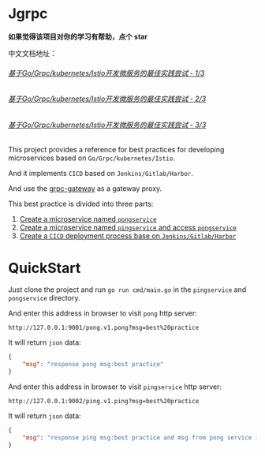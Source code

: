# Jgrpc

**如果觉得该项目对你的学习有帮助，点个 star**

中文文档地址：

###### [基于Go/Grpc/kubernetes/Istio开发微服务的最佳实践尝试 - 1/3](https://janrs.com/br6f "基于Go/Grpc/kubernetes/Istio开发微服务的最佳实践尝试 - 1/3")

###### [基于Go/Grpc/kubernetes/Istio开发微服务的最佳实践尝试 - 2/3](https://janrs.com/ugj7 "基于Go/Grpc/kubernetes/Istio开发微服务的最佳实践尝试 - 2/3")

###### [基于Go/Grpc/kubernetes/Istio开发微服务的最佳实践尝试 - 3/3](https://janrs.com/6rdh "基于Go/Grpc/kubernetes/Istio开发微服务的最佳实践尝试 - 3/3")

This project provides a reference for best practices for developing
microservices based on `Go/Grpc/kubernetes/Istio`.

And it implements `CICD` based on `Jenkins/Gitlab/Harbor`.

And use the [grpc-gateway](https://github.com/grpc-ecosystem/grpc-gateway "grpc-gateway") as a gateway proxy.

This best practice is divided into three parts:

1. [Create a microservice named `pongservice`](https://github.com/janrs-io/Jgrpc/blob/master/best-practices-for-developing-microservices-based-on-go-grpc-kubernetes-Istio-part01.md "Create a microservice named `pongservice`")
2. [Create a microservice named `pingservice` and access `pongservice`](https://github.com/janrs-io/Jgrpc/blob/master/best-practices-for-developing-microservices-based-on-go-grpc-kubernetes-Istio-part02.md "Create a microservice named `pingservice` and access `pongservice`")
3. [Create a `CICD` deployment process base on `Jenkins/Gitlab/Harbor`](https://github.com/janrs-io/Jgrpc/blob/master/best-practices-for-developing-microservices-based-on-go-grpc-kubernetes-Istio-part03.md "Create a `CICD` deployment process base on `Jenkins/Gitlab/Harbor`")

# QuickStart

Just clone the project and run `go run cmd/main.go` in the `pingservice` and `pongservice` directory.

And enter this address in browser to visit `pong` http server:

```text
http://127.0.0.1:9001/pong.v1.pong?msg=best%20practice
```

It will return `json` data:

```json
{
    "msg": "response pong msg:best practice"
}
```

And enter this address in browser to visit `pingservice` http server:

```text
http://127.0.0.1:9002/ping.v1.ping?msg=best%20practice
```

It will return `json` data:

```json
{
    "msg": "response ping msg:best practice and msg from pong service is: response pong msg:request from ping service"
}
```